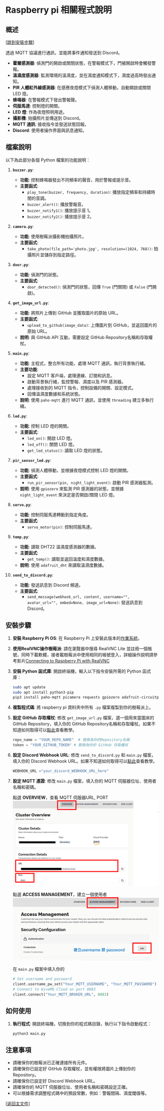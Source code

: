 # Raspberry pi 相關程式說明

## 概述 
[[跳到安裝步驟](#安裝步驟)]

透過 MQTT 協議進行通訊，並能將事件通知發送到 Discord。

*   **霍爾感測器**: 偵測門的開啟或關閉狀態，在警報模式下，門被開啟時會觸發警報。
*   **溫濕度感測器**: 監測環境的溫濕度，並在濕度通知模式下，濕度過高時發出通知。
*   **PIR 人體紅外線感測器**: 在感應夜燈模式下偵測人體移動，自動開啟或關閉 LED 燈。
*   **蜂鳴器**: 在警報模式下發出警報聲。
*   **伺服馬達**: 控制燈的開關。
*   **LED 燈**: 作為夜燈照明用途。
*   **攝影機**: 拍攝照片並傳送到 Discord。
*   **MQTT 通訊**: 接收指令並發送狀態回報。
*   **Discord**: 使用者操作界面與訊息通知。

## 檔案說明

以下為此部分各個 Python 檔案的功能說明：

1.  **`buzzer.py`**:
    *   **功能**: 控制蜂鳴器發出不同頻率的聲音，用於警報或提示音。
    *   **主要函式**:
        *   `play_tone(buzzer, frequency, duration)`: 播放指定頻率和持續時間的音調。
        *   `buzzer_alert()`: 播放警報音。
        *   `buzzer_notify1()`: 播放提示音 1。
        *   `buzzer_notify2()`: 播放提示音 2。

2.  **`camera.py`**:
    *   **功能**: 使用樹莓派攝影機拍攝照片。
    *   **主要函式**:
        *   `take_photo(file_path='photo.jpg', resolution=(1024, 768))`: 拍攝照片並儲存到指定路徑。

3.  **`door.py`**:
    *   **功能**: 偵測門的狀態。
    *   **主要函式**:
        *   `door_detected()`: 偵測門的狀態，回傳 `True` (門關閉) 或 `False` (門開啟)。


4.  **`get_image_url.py`**:
    *   **功能**: 將照片上傳到 GitHub 並獲取圖片的原始 URL。
    *   **主要函式**:
        *   `upload_to_github(image_data)`: 上傳圖片到 GitHub，並返回圖片的原始 URL。
    *   **說明**: 與 GitHub API 互動，需要設定 GitHub Repository名稱和存取權杖。

5.  **`main.py`**:
    *   **功能**: 主程式，整合所有功能，處理 MQTT 通訊，執行背景執行緒。
    *   **主要功能**:
        *   設定 MQTT 客戶端，處理連線、訂閱和訊息。
        *   啟動背景執行緒，監控警報、濕度以及 PIR 感測器。
        *   處理接收到的 MQTT 指令，控制設備的開關、設定模式。
        *   回傳溫濕度數據和系統狀態。
    *   **說明**: 使用 `paho-mqtt` 進行 MQTT 通訊，並使用 `threading` 建立多執行緒。

6.  **`led.py`**:
    *   **功能**: 控制 LED 燈的開關。
    *   **主要函式**:
        *   `led_on()`: 開啟 LED 燈。
        *   `led_off()`: 關閉 LED 燈。
		*   `get_led_status()`: 讀取 LED 燈的狀態。

7.  **`pir_sensor_led.py`**:
    *   **功能**: 偵測人體移動，並根據夜燈模式控制 LED 燈的開關。
    *   **主要函式**:
        *   `run_pir_sensor(pin, night_light_event)`: 啟動 PIR 感測器監測。
    *   **說明**: 使用 `gpiozero` 來監測 PIR 感測器的狀態，並根據 `night_light_event` 來決定是否開啟/關閉 LED 燈。

8.  **`servo.py`**:
    *   **功能**: 控制伺服馬達轉動到指定角度。
    *   **主要函式**:
        *   `servo_motor(pin)`: 控制伺服馬達。

9.  **`temp.py`**:
    *   **功能**: 讀取 DHT22 溫濕度感測器的數據。
    *   **主要函式**:
        *   `get_temp()`: 讀取並返回溫度和濕度數據。
    *   **說明**: 使用 `adafruit_dht` 來讀取溫濕度數據。

10. **`send_to_discord.py`**:
    *   **功能**: 發送訊息到 Discord 頻道。
    *   **主要函式**:
        *   `send_message(webhook_url, content, username="", avatar_url="", embed=None, image_url=None)`: 發送訊息到 Discord。

## 安裝步驟

1.  **安裝 Raspberry Pi OS**: 在 Raspberry Pi 上安裝此版本的[作業系統](https://drive.google.com/file/d/1p2kfjPk8NvDR2WBNdOTHHJzF7M0_ilpD/view)。
2.  **使用RealVNC操作樹莓派**: 請在瀏覽器中搜尋 RealVNC Lite 並註冊一個帳號，同時下載軟體，接者載樹莓派中使用相同的帳號登入，詳細操作說明請參考影片[Connecting to Raspberry Pi with RealVNC](https://www.youtube.com/watch?v=8bwbbG1mCzs)
3.  **安裝 Python 函式庫**: 開啟終端機，輸入以下指令安裝所需的 Python 函式庫：
    ```bash
    sudo apt update
    sudo apt install python3-pip
    pip3 install paho-mqtt picamera requests gpiozero adafruit-circuitpython-dht
    ```
4.  **複製程式碼**: 將 raspberry pi 資料夾中所有 `.py` 檔案複製到你的樹莓派上。
5.  **設定 GitHub 存取權杖**: 修改 `get_image_url.py` 檔案，選一個用來當圖床的GitHub Repository，填入你的 GitHub Repository名稱和存取權杖。如果不知道如何取得可以[點此](https://www.youtube.com/watch?v=ZQspooxvaHc&t=218s)查看教學。

    ```python
    repo_name = "YOUR_REPO_NAME"  # 替換為你的Repository名稱
    token = "YOUR_GITHUB_TOKEN" # 替換為你的 GitHub 存取權杖
    ```
6. **設定 Discord Webhook URL**: 修改 `send_to_discord.py` 和 `main.py` 檔案，填入你的 Discord Webhook URL。如果不知道如何取得可以[點此](https://www.youtube.com/watch?v=6m6YmRUaWBM)查看教學。
    ```python
    WEBHOOK_URL ="your_discord_WEBHOOK_URL_here"
    ```
7. **設定 MQTT 憑證**: 修改 `main.py` 檔案，填入你的 MQTT 伺服器位址、使用者名稱和密碼。

    點選 **OVERVIEW**，查看 MQTT 伺服器URL, PORT
    ![MQTT 伺服器位址](/docs/mqtt1.png)

    點選 **ACCESS MANAGEMENT**，建立一個使用者
    ![使用者名稱和密碼](/docs/mqtt2.png)



    在 `main.py` 檔案中填入你的
     ```python
    # Set username and password
    client.username_pw_set("Your_MQTT_USERNAME", "Your_MQTT_PASSWORD")
    # Connect to HiveMQ Cloud on port 8883
    client.connect("Your_MQTT_BROKER_URL", 8883)
     ```


## 如何使用

1.  **執行程式**: 開啟終端機，切換到你的程式碼目錄，執行以下指令啟動程式：
    ```bash
    python3 main.py
    ```


## 注意事項

*   請確保你的樹莓派已正確連接所有元件。
*   請確保你已設定好 GitHub 存取權杖，並有權限將圖片上傳到你的Repository。
*   請確保你已設定好 Discord Webhook URL。
*   請確保你的 MQTT 伺服器位址、使用者名稱和密碼設定正確。
*   可以根據需求調整程式碼中的預設常數，例如：警報間隔、濕度閾值等。

[[返回主文件](../README.md#快速開始)]

